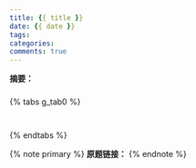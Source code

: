 ```yaml
---
title: {{ title }}
date: {{ date }}
tags:
categories:
comments: true
---
```

__摘要：__

<!-- more -->


### 

{% tabs g_tab0 %}
<!-- tab C++ -->
```c++

```
<!-- endtab -->

<!-- tab Java -->
```java

```
<!-- endtab -->
{% endtabs %}



{% note primary %}
__原题链接：__ []()
{% endnote %}